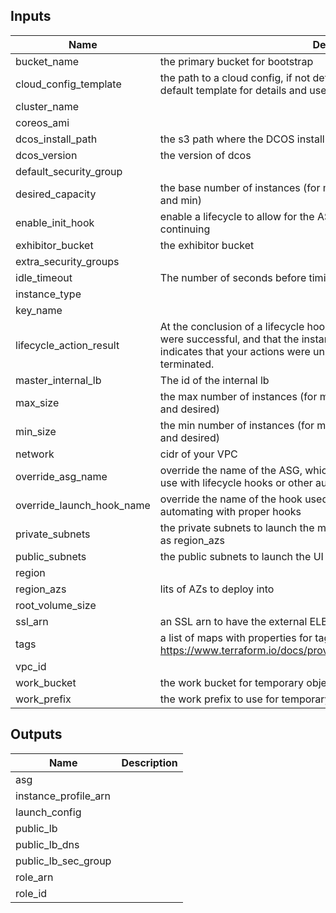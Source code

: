 
## Inputs

| Name | Description | Type | Default | Required |
|------|-------------|:----:|:-----:|:-----:|
| bucket_name | the primary bucket for bootstrap | string | - | yes |
| cloud_config_template | the path to a cloud config, if not defined, uses the default template. See the default template for details and use that as a source for customizations | string | `` | no |
| cluster_name |  | string | - | yes |
| coreos_ami |  | string | `` | no |
| dcos_install_path | the s3 path where the DCOS install is located | string | - | yes |
| dcos_version | the version of dcos | string | - | yes |
| default_security_group |  | string | - | yes |
| desired_capacity | the base number of instances (for master ASGs, this MUST agree with max and min) | string | `3` | no |
| enable_init_hook | enable a lifecycle to allow for the ASG to properly join the cluster before continuing | string | `false` | no |
| exhibitor_bucket | the exhibitor bucket | string | - | yes |
| extra_security_groups |  | list | `<list>` | no |
| idle_timeout | The number of seconds before timing out idle sockets | string | `60` | no |
| instance_type |  | string | `r3.xlarge` | no |
| key_name |  | string | - | yes |
| lifecycle_action_result | At the conclusion of a lifecycle hook, CONTINUE indicates that your actions were successful, and that the instance into service, whereas ABANDON indicates that your actions were unsuccessful, and that the instance can be terminated. | string | `CONTINUE` | no |
| master_internal_lb | The id of the internal lb | string | - | yes |
| max_size | the max number of instances (for master ASGs, this MUST agree with min and desired) | string | `3` | no |
| min_size | the min number of instances (for master ASGs, this MUST agree with max and desired) | string | `3` | no |
| network | cidr of your VPC | string | - | yes |
| override_asg_name | override the name of the ASG, which is useful for creating stable names to use with lifecycle hooks or other automation | string | `` | no |
| override_launch_hook_name | override the name of the hook used for initial lifecycle hooks, useful for automating with proper hooks | string | `` | no |
| private_subnets | the private subnets to launch the master instances into, must be same order as region_azs | list | - | yes |
| public_subnets | the public subnets to launch the UI ELB, must be same order as region_azs | list | - | yes |
| region |  | string | `us-east-1` | no |
| region_azs | lits of AZs to deploy into | list | `<list>` | no |
| root_volume_size |  | string | `20` | no |
| ssl_arn | an SSL arn to have the external ELB expose traffic to | string | `` | no |
| tags | a list of maps with properties for tags, see https://www.terraform.io/docs/providers/aws/r/autoscaling_group.html#tags | list | `<list>` | no |
| vpc_id |  | string | - | yes |
| work_bucket | the work bucket for temporary objects | string | - | yes |
| work_prefix | the work prefix to use for temporary work objects | string | `work` | no |

## Outputs

| Name | Description |
|------|-------------|
| asg |  |
| instance_profile_arn |  |
| launch_config |  |
| public_lb |  |
| public_lb_dns |  |
| public_lb_sec_group |  |
| role_arn |  |
| role_id |  |

